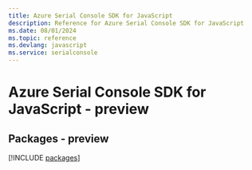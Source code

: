 ```yaml
---
title: Azure Serial Console SDK for JavaScript
description: Reference for Azure Serial Console SDK for JavaScript
ms.date: 08/01/2024
ms.topic: reference
ms.devlang: javascript
ms.service: serialconsole
---
```

# Azure Serial Console SDK for JavaScript - preview
## Packages - preview
[!INCLUDE [packages](serial-console-index.md)]